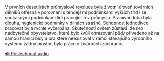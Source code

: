 
V prvních desetiletích průmyslové revoluce byla životní úroveň továrních dělníků otřesná v porovnání s tehdejšími podmínkami vyšších tříd i se současnými podmínkami lidí pracujících v průmyslu. Pracovní doba byla dlouhá, hygienické podmínky v dílnách strašné. Schopnost jednotlivce pracovat byla rychle vyčerpána. Skutečností ovšem zůstává, že pro nadbytečné obyvatelstvo, které bylo kvůli ohrazování půdy přivedeno až na samou hranici bídy a pro které neexistoval v rámci stávajícího výrobního systému žádný prostor, byla práce v továrnách záchranou.

[🔊 Poslechnout audio](/data/7-paragraphs/audio/chapter_112/para_006-V-prvnch-desetiletch-prmyslov-revoluce-byla-i.mp3)
